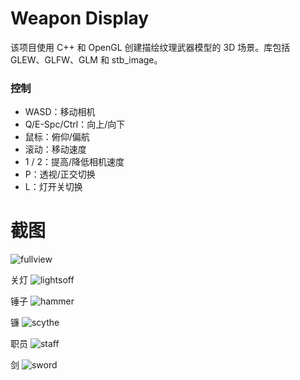 # Weapon Display

该项目使用 C++ 和 OpenGL 创建描绘纹理武器模型的 3D 场景。库包括 GLEW、GLFW、GLM 和 stb_image。

### 控制

- WASD：移动相机
- Q/E-Spc/Ctrl：向上/向下
- 鼠标：俯仰/偏航
- 滚动：移动速度
- 1 / 2：提高/降低相机速度
- P：透视/正交切换
- L：灯开关切换

# 截图

![fullview](https://user-images.githubusercontent.com/49607645/178078580-c29b5b40-f635-4362-97e6-6609f110be67.png)

关灯
![lightsoff](https://user-images.githubusercontent.com/49607645/178080084-405cf633-8a99-4379-ab7d-9a0776d77f2d.png)

锤子
![hammer](https://user-images.githubusercontent.com/49607645/178078594-49b442d8-f6d8-4ae3-8b62-7ef2cecf22c8.png)

镰
![scythe](https://user-images.githubusercontent.com/49607645/178078598-fb8cb0a9-c810-4793-a2a8-4e75def6f5a2.png)

职员
![staff](https://user-images.githubusercontent.com/49607645/178078606-8427de6f-5f7d-4855-9145-8c2a68ce88b1.png)

剑
![sword](https://user-images.githubusercontent.com/49607645/178078613-69527a9a-a5b8-43e8-9d92-29d46dbc8f7a.png)